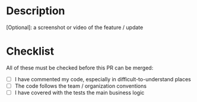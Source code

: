 # Description
[Optional]: a screenshot or video of the feature / update
<Ticket details can be seen by openning the ticket by PR ticket ID >

# Checklist
All of these must be checked before this PR can be merged:
- [ ] I have commented my code, especially in difficult-to-understand places
- [ ] The code follows the team / organization conventions
- [ ] I have covered with the tests the main business logic
